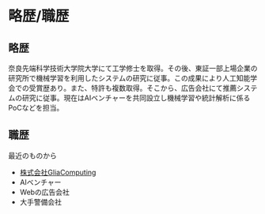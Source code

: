 # 略歴/職歴

## 略歴

奈良先端科学技術大学院大学にて工学修士を取得。その後、東証一部上場企業の研究所で機械学習を利用したシステムの研究に従事。この成果により人工知能学会での受賞歴あり。また、特許も複数取得。そこから、広告会社にて推薦システムの研究に従事。現在はAIベンチャーを共同設立し機械学習や統計解析に係るPoCなどを担当。

## 職歴

最近のものから

- [株式会社GliaComputing](https://www.glia-computing.com/)
- AIベンチャー
- Webの広告会社
- 大手警備会社
